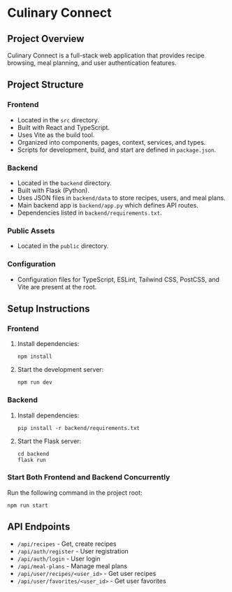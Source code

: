 # Culinary Connect

## Project Overview
Culinary Connect is a full-stack web application that provides recipe browsing, meal planning, and user authentication features.

## Project Structure

### Frontend
- Located in the `src` directory.
- Built with React and TypeScript.
- Uses Vite as the build tool.
- Organized into components, pages, context, services, and types.
- Scripts for development, build, and start are defined in `package.json`.

### Backend
- Located in the `backend` directory.
- Built with Flask (Python).
- Uses JSON files in `backend/data` to store recipes, users, and meal plans.
- Main backend app is `backend/app.py` which defines API routes.
- Dependencies listed in `backend/requirements.txt`.

### Public Assets
- Located in the `public` directory.

### Configuration
- Configuration files for TypeScript, ESLint, Tailwind CSS, PostCSS, and Vite are present at the root.

## Setup Instructions

### Frontend
1. Install dependencies:
   ```
   npm install
   ```
2. Start the development server:
   ```
   npm run dev
   ```

### Backend
1. Install dependencies:
   ```
   pip install -r backend/requirements.txt
   ```
2. Start the Flask server:
   ```
   cd backend
   flask run
   ```

### Start Both Frontend and Backend Concurrently
Run the following command in the project root:
```
npm run start
```

## API Endpoints
- `/api/recipes` - Get, create recipes
- `/api/auth/register` - User registration
- `/api/auth/login` - User login
- `/api/meal-plans` - Manage meal plans
- `/api/user/recipes/<user_id>` - Get user recipes
- `/api/user/favorites/<user_id>` - Get user favorites

